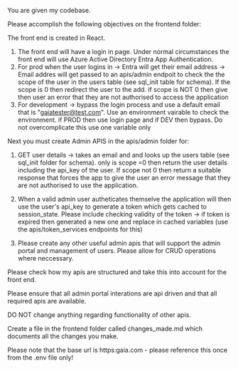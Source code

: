 You are given my codebase.

Please accomplish the following objectives on the frontend folder:

The front end is created in React. 

1. The front end will have a login in page. Under normal circumstances the front end will use Azure Active Directory Entra App Authentication. 
2. For prod when the user logins in -> Entra will get their email address -> Email addres will get passed to an apis/admin endpoit to check the the scope of the user in the  users table (see sql_init table for schema). If the scope is 0 then redirect the user to the add. if scope is NOT 0 then give then user an error that they are not authorised to access the application
3. For development -> bypass the login process and use a default email that is "gaiatester@test.com". Use an environment vairable to check the environment. if PROD then use login page and if DEV then bypass. Do not overcomplicate this use one variable only

Next you must create Admin APIS in the apis/admin folder for: 

1. GET user details -> takes an email and and looks up the users table (see sql_init folder for schema). only is scope =0 then return the user details including the api_key of the user. If scope not 0 then return a suitable response that forces the app to give the user an error message that they are not authorised to use the application.

2. When a valid admin user autheticates themselve the application will then use the user's api_key to generate a token which gets cached to session_state. Please include checking validity of the token -> if token is expired then generated a new one and replace in cached variables (use the apis/token_services endpoints for this) 

3. Please create any other useful admin apis that will support the admin portal and management of users. Please allow for CRUD operations where neccessary. 

Please check how my apis are structured and take this into account for the front end.

Please ensure that all admin portal interations are api driven and that all required apis are available. 

DO NOT change anything regarding functionality of other apis. 

Create a file in the frontend folder called changes_made.md which documents all the changes you make. 

Please note that the base url is https:gaia.com - please reference this once from the .env file only! 